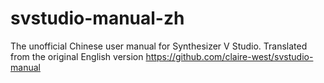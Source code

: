 # svstudio-manual-zh
The unofficial Chinese user manual for Synthesizer V Studio. Translated from the original English version https://github.com/claire-west/svstudio-manual
